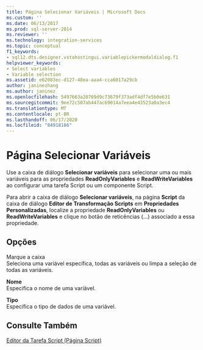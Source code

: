 ```yaml
---
title: Página Selecionar Variáveis | Microsoft Docs
ms.custom: ''
ms.date: 06/13/2017
ms.prod: sql-server-2014
ms.reviewer: ''
ms.technology: integration-services
ms.topic: conceptual
f1_keywords:
- sql12.dts.designer.vstahostingui.variablepickermodaldialog.f1
helpviewer_keywords:
- Select variables
- Variable selection
ms.assetid: e62083ec-d127-48ea-aaa4-cca6017a29cb
author: janinezhang
ms.author: janinez
ms.openlocfilehash: 5497663a20769d9c73679f373adf4df7e5b0e631
ms.sourcegitcommit: 9ee72c507ab447ac69014a7eea4e43523a0a3ec4
ms.translationtype: MT
ms.contentlocale: pt-BR
ms.lasthandoff: 06/17/2020
ms.locfileid: "84918186"
---
```

# <a name="select-variables-page"></a>Página Selecionar Variáveis
  Use a caixa de diálogo **Selecionar variáveis** para selecionar uma ou mais variáveis para as propriedades **ReadOnlyVariables** e **ReadWriteVariables** ao configurar uma tarefa Script ou um componente Script.  
  
 Para abrir a caixa de diálogo **Selecionar variáveis**, na página **Script** da caixa de diálogo **Editor de Transformação Scripts** em **Propriedades Personalizadas**, localize a propriedade **ReadOnlyVariables** ou **ReadWriteVariables** e clique no botão de reticências (...) associado a essa propriedade.  
  
## <a name="options"></a>Opções  
 Marque a caixa  
 Seleciona uma variável específica, todas as variáveis ou limpa a seleção de todas as variáveis.  
  
 **Nome**  
 Especifica o nome de uma variável.  
  
 **Tipo**  
 Especifica o tipo de dados de uma variável.  
  
## <a name="see-also"></a>Consulte Também  
 [Editor da Tarefa Script &#40;Página Script&#41;](../script-task-editor-script-page.md)  
  
  
